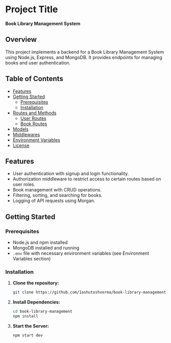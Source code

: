 # Project Title

**Book Library Management System**

## Overview

This project implements a backend for a Book Library Management System using Node.js, Express, and MongoDB. It provides endpoints for managing books and user authentication.

## Table of Contents

- [Features](#features)
- [Getting Started](#getting-started)
  - [Prerequisites](#prerequisites)
  - [Installation](#installation)
- [Routes and Methods](#routes-and-methods)
  - [User Routes](#user-routes)
  - [Book Routes](#book-routes)
- [Models](#models)
- [Middlewares](#middlewares)
- [Environment Variables](#environment-variables)
- [License](#license)

## Features

- User authentication with signup and login functionality.
- Authorization middleware to restrict access to certain routes based on user roles.
- Book management with CRUD operations.
- Filtering, sorting, and searching for books.
- Logging of API requests using Morgan.

## Getting Started

### Prerequisites

- Node.js and npm installed
- MongoDB installed and running
- `.env` file with necessary environment variables (see Environment Variables section)

### Installation

1. **Clone the repository:**

   ```bash
   git clone https://github.com/1ashutoshverma/book-library-management.git
   ```

2. **Install Dependencies:**

   ```bash
   cd book-library-management
   npm install
   ```

3. **Start the Server:**
   ```bash
   npm start dev
   ```
